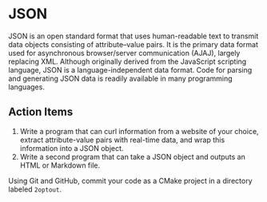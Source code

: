 # JSON

JSON is an open standard format that uses human-readable text to transmit data objects consisting of attribute–value pairs.
It is the primary data format used for asynchronous browser/server communication (AJAJ), largely replacing XML.
Although originally derived from the JavaScript scripting language, JSON is a language-independent data format.
Code for parsing and generating JSON data is readily available in many programming languages.

## Action Items

1. Write a program that can curl information from a website of your choice, extract attribute-value pairs with real-time data, and wrap this information into a JSON object.
2. Write a second program that can take a JSON object and outputs an HTML or Markdown file.

Using Git and GitHub, commit your code as a CMake project in a directory labeled `2optout`.
